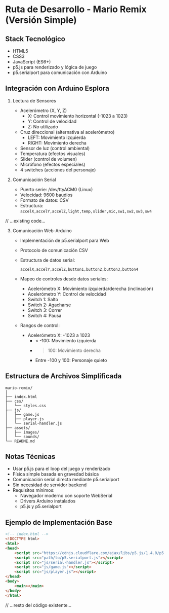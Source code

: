 # Ruta de Desarrollo - Mario Remix (Versión Simple)

## Stack Tecnológico
- HTML5 
- CSS3
- JavaScript (ES6+)
- p5.js para renderizado y lógica de juego
- p5.serialport para comunicación con Arduino

## Integración con Arduino Esplora
1. Lectura de Sensores
   - Acelerómetro (X, Y, Z)
     * X: Control movimiento horizontal (-1023 a 1023)
     * Y: Control de velocidad
     * Z: No utilizado
   - Cruz direccional (alternativa al acelerómetro)
     * LEFT: Movimiento izquierda
     * RIGHT: Movimiento derecha
   - Sensor de luz (control ambiental)
   - Temperatura (efectos visuales)
   - Slider (control de volumen)
   - Micrófono (efectos especiales)
   - 4 switches (acciones del personaje)

2. Comunicación Serial
   - Puerto serie: /dev/ttyACM0 (Linux)
   - Velocidad: 9600 baudios
   - Formato de datos: CSV
   - Estructura: `accelX,accelY,accelZ,light,temp,slider,mic,sw1,sw2,sw3,sw4`

// ...existing code...

3. Comunicación Web-Arduino
   - Implementación de p5.serialport para Web
   - Protocolo de comunicación CSV
   - Estructura de datos serial:
     ```text
     accelX,accelY,accelZ,button1,button2,button3,button4
     ```
   - Mapeo de controles desde datos seriales:
     * Acelerómetro X: Movimiento izquierda/derecha (inclinación)
     * Acelerómetro Y: Control de velocidad
     * Switch 1: Salto
     * Switch 2: Agacharse
     * Switch 3: Correr
     * Switch 4: Pausa

   - Rangos de control:
     * Acelerómetro X: -1023 a 1023
       - < -100: Movimiento izquierda
       - > 100: Movimiento derecha
       - Entre -100 y 100: Personaje quieto

## Estructura de Archivos Simplificada
```
mario-remix/
│
├── index.html
├── css/
│   └── styles.css
├── js/
│   ├── game.js
│   ├── player.js
│   └── serial-handler.js
├── assets/
│   ├── images/
│   └── sounds/
└── README.md
```

## Notas Técnicas
- Usar p5.js para el loop del juego y renderizado
- Física simple basada en gravedad básica
- Comunicación serial directa mediante p5.serialport
- Sin necesidad de servidor backend
- Requisitos mínimos:
  * Navegador moderno con soporte WebSerial
  * Drivers Arduino instalados
  * p5.js y p5.serialport

## Ejemplo de Implementación Base
```html
<!-- index.html -->
<!DOCTYPE html>
<html>
<head>
    <script src="https://cdnjs.cloudflare.com/ajax/libs/p5.js/1.4.0/p5.js"></script>
    <script src="path/to/p5.serialport.js"></script>
    <script src="js/serial-handler.js"></script>
    <script src="js/game.js"></script>
    <script src="js/player.js"></script>
</head>
<body>
    <main></main>
</body>
</html>
```

// ...resto del código existente...
